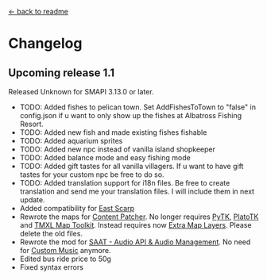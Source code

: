 [← back to readme](readme.md)

# Changelog

## Upcoming release 1.1

Released Unknown for SMAPI 3.13.0 or later.

* TODO: Added fishes to pelican town. Set AddFishesToTown to "false" in config.json if u want to only show up the fishes at Albatross Fishing Resort.
* TODO: Added new fish and made existing fishes fishable
* TODO: Added aquarium sprites
* TODO: Added new npc instead of vanilla island shopkeeper
* TODO: Added balance mode and easy fishing mode
* TODO: Added gift tastes for all vanilla villagers. If u want to have gift tastes for your custom npc be free to do so.
* TODO: Added translation support for i18n files. Be free to create translation and send me your translation files. I will include them in next update.
* Added compatibility for [East Scarp](https://www.nexusmods.com/stardewvalley/mods/5787)
* Rewrote the maps for [Content Patcher](https://www.nexusmods.com/stardewvalley/mods/1915). No longer requires [PyTK](https://www.nexusmods.com/stardewvalley/mods/1726), [PlatoTK](https://www.nexusmods.com/stardewvalley/mods/6589) and [TMXL Map Toolkit](https://www.nexusmods.com/stardewvalley/mods/1820). Instead requires now [Extra Map Layers](https://www.nexusmods.com/stardewvalley/mods/9633). Please delete the old files.
* Rewrote the mod for [SAAT - Audio API & Audio Management](https://www.nexusmods.com/stardewvalley/mods/10747). No need for [Custom Music](https://www.nexusmods.com/stardewvalley/mods/3043) anymore.
* Edited bus ride price to 50g
* Fixed syntax errors
